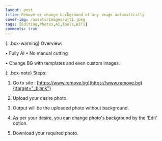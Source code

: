 ```yaml
---
layout: post
title: Remove or change background of any image automatically
cover-img: /assets/images/wjt1.jpeg
tags: [Editing,Photos,AI,Tools,WJT1]
comments: true
---
```


{: .box-warning}
Overview:

• Fully AI 
• No manual cutting

• Change BG with templates and even custom images.


{: .box-note}
Steps:

1. Go to site :   [https://www.remove.bg](https://www.remove.bg){:target="_blank"}

2. Upload your desire photo.

3. Output will be the uploaded photo without background.

4. As per your desire, you can change photo's background by the 'Edit' option. 

5. Download your required photo. 

